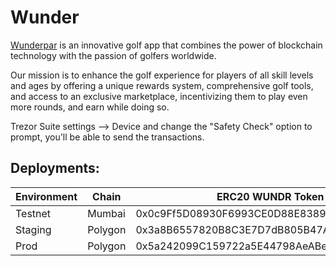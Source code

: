 # Wunder

<a href="https://wunderpar.com/">Wunderpar</a> is an innovative golf app that combines the power of blockchain technology with the passion of golfers worldwide.

Our mission is to enhance the golf experience for players of all skill levels and ages by offering a unique rewards system, comprehensive golf tools, and access to an exclusive marketplace, incentivizing them to play even more rounds, and earn while doing so.

Trezor Suite settings --> Device and change the "Safety Check" option to prompt, you'll be able to send the transactions.

## Deployments:

| Environment | Chain   | ERC20 WUNDR Token                          | DEFAULT_ADMIN                              | MINTER_ROLE Recipient                      |
| ----------- | ------- | ------------------------------------------ | ------------------------------------------ | ------------------------------------------ |
| Testnet     | Mumbai  | 0x0c9Ff5D08930F6993CE0D88E83890746942367aF | 0xA04703511790408902F71Bb2230c23591c4c54C4 | 0x7D78710570D65b17D860Dd6AC51ECa426cc8Ee9B |
| Staging     | Polygon | 0x3a8B6557820B8C3E7D7dB805B47ACF7eed45a014 | 0xA04703511790408902F71Bb2230c23591c4c54C4 | 0x7D78710570D65b17D860Dd6AC51ECa426cc8Ee9B |
| Prod        | Polygon | 0x5a242099C159722a5E44798AeABe54cAbCd844BB | 0x048b89AB8669BE06DAB148B0806d7274541257C9 | 0x7D78710570D65b17D860Dd6AC51ECa426cc8Ee9B |
